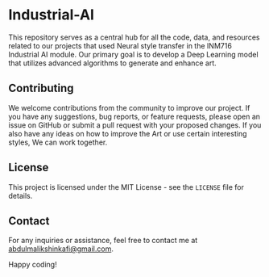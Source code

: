 # Industrial-AI
This repository serves as a central hub for all the code, data, and resources related to our projects that used Neural style transfer in the INM716 Industrial AI module. Our primary goal is to develop a Deep Learning model that utilizes advanced algorithms to generate and enhance art.

## Contributing
We welcome contributions from the community to improve our project. If you have any suggestions, bug reports, or feature requests, please open an issue on GitHub or submit a pull request with your proposed changes. If you also have any ideas on how to improve the Art or use certain interesting styles, We can work together.

## License
This project is licensed under the MIT License - see the `LICENSE` file for details.

## Contact
For any inquiries or assistance, feel free to contact me at abdulmalikshinkafi@gmail.com.

Happy coding!
